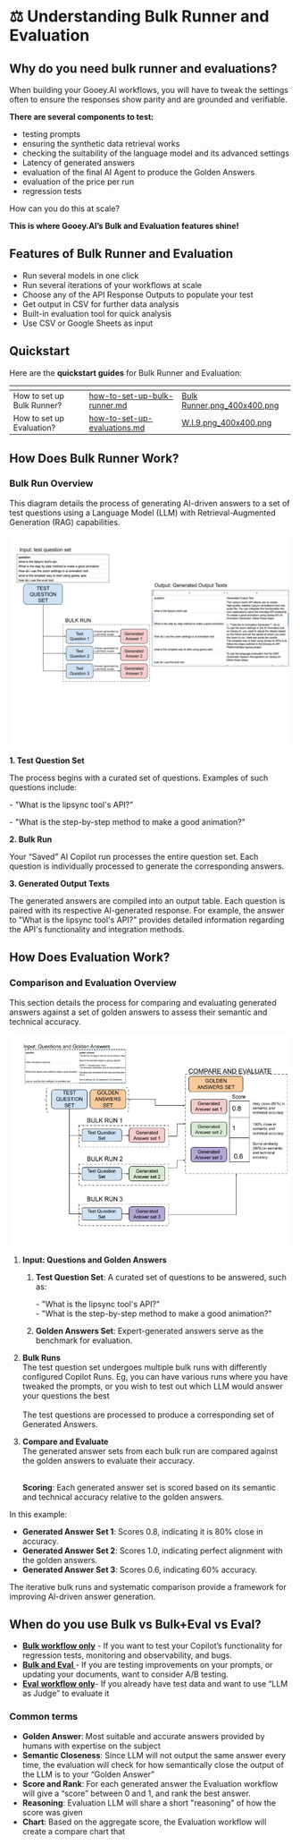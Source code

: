# ⚖️ Understanding Bulk Runner and Evaluation

## Why do you need bulk runner and evaluations? <a href="#id-4zynvpxsa8kj" id="id-4zynvpxsa8kj"></a>

When building your Gooey.AI workflows, you will have to tweak the settings often to ensure the responses show parity and are grounded and verifiable.

**There are several components to test:**

* testing prompts
* ensuring the synthetic data retrieval works
* checking the suitability of the language model and its advanced settings
* Latency of generated answers
* evaluation of the final AI Agent to produce the Golden Answers
* evaluation of the price per run
* regression tests

How can you do this at scale?

**This is where Gooey.AI’s Bulk and Evaluation features shine!**

## Features of Bulk Runner and Evaluation <a href="#eheq9i411cm3" id="eheq9i411cm3"></a>

* Run several models in one click
* Run several iterations of your workflows at scale
* Choose any of the API Response Outputs to populate your test
* Get output in CSV for further data analysis
* Built-in evaluation tool for quick analysis
* Use CSV or Google Sheets as input

## Quickstart

Here are the **quickstart guides** for Bulk Runner and Evaluation:

<table data-view="cards"><thead><tr><th></th><th data-hidden data-card-target data-type="content-ref"></th><th data-hidden data-card-cover data-type="files"></th></tr></thead><tbody><tr><td>How to set up Bulk Runner?</td><td><a href="how-to-set-up-bulk-runner.md">how-to-set-up-bulk-runner.md</a></td><td><a href="../../.gitbook/assets/Bulk Runner.png_400x400.png">Bulk Runner.png_400x400.png</a></td></tr><tr><td>How to set up Evaluation?</td><td><a href="how-to-set-up-evaluations.md">how-to-set-up-evaluations.md</a></td><td><a href="../../.gitbook/assets/W.I.9.png_400x400.png">W.I.9.png_400x400.png</a></td></tr></tbody></table>

## How Does Bulk Runner Work? <a href="#r7so22ymyyn2" id="r7so22ymyyn2"></a>

### Bulk Run Overview <a href="#id-2v61ngoeupi4" id="id-2v61ngoeupi4"></a>

This diagram details the process of generating AI-driven answers to a set of test questions using a Language Model (LLM) with Retrieval-Augmented Generation (RAG) capabilities.&#x20;

![](<../../.gitbook/assets/Understanding Bulk run and Evaluations.jpg>)



**1. Test Question Set**

The process begins with a curated set of questions. Examples of such questions include:

\- "What is the lipsync tool's API?"

\- "What is the step-by-step method to make a good animation?"

**2. Bulk Run**

Your “Saved” AI Copilot run processes the entire question set. Each question is individually processed to generate the corresponding answers.

**3. Generated Output Texts**

The generated answers are compiled into an output table. Each question is paired with its respective AI-generated response. For example, the answer to "What is the lipsync tool's API?" provides detailed information regarding the API's functionality and integration methods.

## How Does Evaluation Work? <a href="#id-5anc46np4cur" id="id-5anc46np4cur"></a>

### Comparison and Evaluation Overview <a href="#id-6yuy9sd29g76" id="id-6yuy9sd29g76"></a>

This section details the process for comparing and evaluating generated answers against a set of golden answers to assess their semantic and technical accuracy.

![](<../../.gitbook/assets/Understanding Bulk run and Evaluations (1).jpg>)

1. **Input: Questions and Golden Answers**
   1.  **Test Question Set**: A curated set of questions to be answered, such as:

       \- "What is the lipsync tool's API?"\
       \- "What is the step-by-step method to make a good animation?"
   2. **Golden Answers Set**: Expert-generated answers serve as the benchmark for evaluation.
2. **Bulk Runs**\
   The test question set undergoes multiple bulk runs with differently configured Copilot Runs. Eg, you can have various runs where you have tweaked the prompts, or you wish to test out which LLM would answer your questions the best\
   \
   The test questions are processed to produce a corresponding set of Generated Answers.
3.  **Compare and Evaluate**\
    The generated answer sets from each bulk run are compared against the golden answers to evaluate their accuracy.

    \
    **Scoring**: Each generated answer set is scored based on its semantic and technical accuracy relative to the golden answers.

In this example:

* **Generated Answer Set 1**: Scores 0.8, indicating it is 80% close in accuracy.
* **Generated Answer Set 2**: Scores 1.0, indicating perfect alignment with the golden answers.
* **Generated Answer Set 3**: Scores 0.6, indicating 60% accuracy.

The iterative bulk runs and systematic comparison provide a framework for improving AI-driven answer generation.

## When do you use Bulk vs Bulk+Eval vs Eval? <a href="#z8de5cdl1xxq" id="z8de5cdl1xxq"></a>

* [**Bulk workflow only**](https://gooey.ai/bulk/farmerchat-bulk-evaluator-regression-only-ggzy9gld1eae/) - If you want to test your Copilot’s functionality for regression tests, monitoring and observability, and bugs.
* [**Bulk and Eval** ](https://gooey.ai/bulk/farmerchat-bulk-evaluator-gpt-4o-mixtral-claude-vs-gemini-pro-15-b0o8aos3rj8y/)- If you are testing improvements on your prompts, or updating your documents, want to consider A/B testing.
* [**Eval** **workflow only**](https://gooey.ai/eval/copilot-evaluator-artpuhzwvily/)- If you already have test data and want to use “LLM as Judge” to evaluate it

### Common terms <a href="#id-3yvzoyislzdo" id="id-3yvzoyislzdo"></a>

* **Golden Answer**: Most suitable and accurate answers provided by humans with expertise on the subject
* **Semantic Closeness**: Since LLM will not output the same answer every time, the evaluation will check for how semantically close the output of the LLM is to your “Golden Answer”
* **Score and Rank**: For each generated answer the Evaluation workflow will give a “score” between 0 and 1, and rank the best answer.
* **Reasoning**: Evaluation LLM will share a short "reasoning" of how the score was given
* **Chart**: Based on the aggregate score, the Evaluation workflow will create a compare chart that
